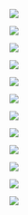 ![](../pic/形态学图像处理1.png)

![](../pic/形态学图像处理2.png)

![](../pic/集合论的几个基本概念1.png)

![](../pic/集合论的几个基本概念2.png)

![](../pic/集合论的几个基本概念3.png)

![](../pic/二值图像的逻辑运算1.png)

![](../pic/二值图像的逻辑运算2.png)

![](../pic/膨胀与腐蚀1.png)

![](../pic/膨胀与腐蚀2.png)

![](../pic/膨胀与腐蚀3.png)

![](../pic/膨胀与腐蚀4.png)

![](../pic/膨胀与腐蚀5.png)